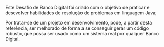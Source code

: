 Este Desafio de Banco Digital foi criado com o objetivo de praticar e desevolver habilidades de resolução de problemas em linguagem Java;

Por tratar-se de um projeto em desenvolvimento, pode, a partir desta referência, ser melhorado de forma a se conseguir gerar um código robusto, que possa ser usado como um sistema real por qualquer Banco Digital.